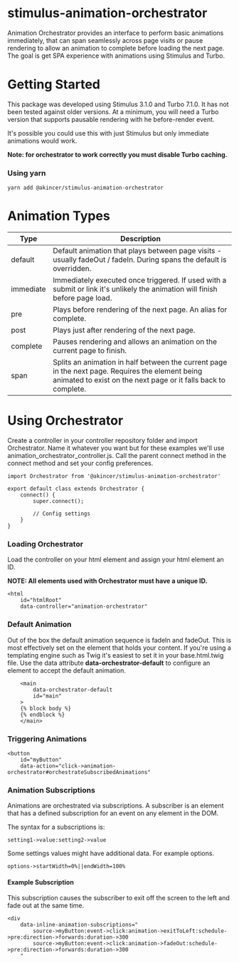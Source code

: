 # stimulus-animation-orchestrator

Animation Orchestrator provides an interface to perform basic animations immediately, that can span seamlessly across page visits or pause rendering to allow an animation to complete before loading the next page. The goal is get SPA experience with animations using Stimulus and Turbo.

# Getting Started

This package was developed using Stimulus 3.1.0 and Turbo 7.1.0. It has not been tested against older versions. At a minimum, you will need a Turbo version that supports pausable rendering with he before-render event.

It's possible you could use this with just Stimulus but only immediate animations would work.

**Note: for orchestrator to work correctly you must disable Turbo caching.**

### Using yarn

```
yarn add @akincer/stimulus-animation-orchestrator
```

# Animation Types

| Type      | Description                                                                                                                                                        |
|-----------|--------------------------------------------------------------------------------------------------------------------------------------------------------------------|
| default   | Default animation that plays between page visits - usually fadeOut / fadeIn. During spans the default is overridden.                                               |
| immediate | Immediately executed once triggered. If used with a submit or link it's unlikely the animation will finish before page load.                                       |
| pre       | Plays before rendering of the next page. An alias for complete.                                                                                                    |
| post      | Plays just after rendering of the next page.                                                                                                                       |
| complete  | Pauses rendering and allows an animation on the current page to finish.                                                                                            |
| span      | Splits an animation in half between the current page in the next page. Requires the element being animated to exist on the next page or it falls back to complete. |

# Using Orchestrator

Create a controller in your controller repository folder and import Orchestrator. Name it whatever you want but for these examples we'll use animation_orchestrator_controller.js. Call the parent connect method in the connect method and set your config preferences.

```
import Orchestrator from '@akincer/stimulus-animation-orchestrator'

export default class extends Orchestrator {
    connect() {
        super.connect();

        // Config settings
    }
}
```

### Loading Orchestrator

Load the controller on your html element and assign your html element an ID. 

**NOTE: All elements used with Orchestrator must have a unique ID.**
```
<html
    id="htmlRoot"
    data-controller="animation-orchestrator"
```

### Default Animation

Out of the box the default animation sequence is fadeIn and fadeOut. This is most effectively set on the element that holds your content. If you're using a templating engine such as Twig it's easiest to set it in your base.html.twig file. Use the data attribute **data-orchestrator-default** to configure an element to accept the default animation.

```
    <main
        data-orchestrator-default
        id="main"
    >
    {% block body %}
    {% endblock %}
    </main>
```

### Triggering Animations

```
<button
    id="myButton"
    data-action="click->animation-orchestrator#orchestrateSubscribedAnimations"
```

### Animation Subscriptions

Animations are orchestrated via subscriptions. A subscriber is an element that has a defined subscription for an event on any element in the DOM.

The syntax for a subscriptions is:

```
setting1->value:setting2->value
```

Some settings values might have additional data. For example options.

```
options->startWidth=0%||endWidth=100%
```

#### Example Subscription

This subscription causes the subscriber to exit off the screen to the left and fade out at the same time.

```
<div
    data-inline-animation-subscriptions="
        source->myButton:event->click:animation->exitToLeft:schedule->pre:direction->forwards:duration->300
        source->myButton:event->click:animation->fadeOut:schedule->pre:direction->forwards:duration->300
    "
```